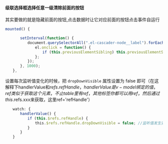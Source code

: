 #### 级联选择框选择任意一级清除前面的按钮

  其实要做的就是隐藏前面的按钮,点击数据时让它对应前面的按钮点击事件自运行

```js
mounted() {

　　　　setInterval(function() {
　　　　　　document.querySelectorAll(".el-cascader-node__label").forEach(el => {
　　　　　　　　el.onclick = function() {
　　　　　　　　　　if (this.previousElementSibling) this.previousElementSibling.click();
　　　　　　　　};
　　　　　　});
　　　　}, 1000);
　　},
```

  设置每次监听值变化的时候，把 `dropDownVisible` 属性设置为 false 即可（在这解释下handlerValue和$refs.refHandle，handlerValue是v-model绑定的值，ref类似于获取这个元素，不止table里有ref，其他标签你都可以用ref，然后通过this.$refs.xxx来获取，这里ref='refHandle'）

```js
　　watch: {
　　　　handlerValue() {
　　　　　　if (this.$refs.refHandle) {
　　　　　　　　this.$refs.refHandle.dropDownVisible = false; //监听值发生变化就关闭它
　　　　　　}
　　　　}
　　}
```



